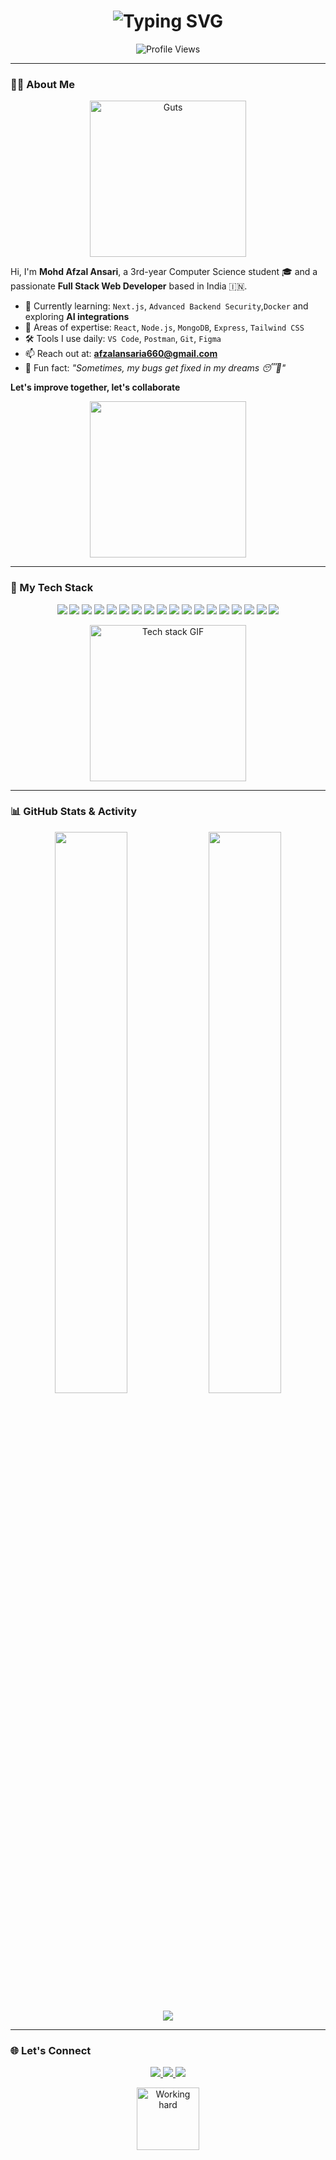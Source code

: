 <h1 align="center">
  <img src="https://readme-typing-svg.herokuapp.com?font=Fira+Code&weight=600&size=24&pause=1000&color=FACC15&center=true&vCenter=true&width=700&lines=Hi+%F0%9F%91%8B,+I'm+Mohd+Afzal+Ansari;A+Passionate+Full+Stack+Developer;React+%7C+Node.js+%7C+MongoDB+Lover;Let's+Build+Something+Great+Together!+🚀" alt="Typing SVG" />
</h1>

<p align="center">
  <img src="https://komarev.com/ghpvc/?username=Afzal1603&style=for-the-badge&color=blueviolet&label=Profile+Views" alt="Profile Views" />
</p>

---

### 👨‍💻 About Me

<p align="center">
  <img src="https://media0.giphy.com/media/v1.Y2lkPTc5MGI3NjExZG12dHN5NGF1Ymg3aXQxMjBmZmp1dmx6bjhtNmkxNXhyY3RyM2M4byZlcD12MV9pbnRlcm5hbF9naWZfYnlfaWQmY3Q9Zw/YnQWBOGVavTFK/giphy.gif" width="250" alt="Guts" />
</p>

Hi, I'm **Mohd Afzal Ansari**, a 3rd-year Computer Science student 🎓 and a passionate **Full Stack Web Developer** based in India 🇮🇳.

- 🌱 Currently learning: `Next.js`, `Advanced Backend Security`,`Docker` and exploring **AI integrations**
- 🧠 Areas of expertise: `React`, `Node.js`, `MongoDB`, `Express`, `Tailwind CSS`
- 🛠️ Tools I use daily: `VS Code`, `Postman`, `Git`,  `Figma`
- 📫 Reach out at: **afzalansaria660@gmail.com**
- 🧩 Fun fact: *"Sometimes, my bugs get fixed in my dreams 😴🐞"*

**Let's improve together, let's collaborate**
<p align="center">
  <img width="250px" height="250px" src="https://media.giphy.com/media/v1.Y2lkPTc5MGI3NjExdXNxdnhta2M0Y2wyMXU4Y2FvOHAwNHZpM2hlNmVhZTlwb3ppNndxMCZlcD12MV9naWZzX3NlYXJjaCZjdD1n/tliXLSkzfq2C4/giphy.gif" />
</p>

---

### 🚀 My Tech Stack

<p align="center">
  <img src="https://img.shields.io/badge/-HTML5-E34F26?style=for-the-badge&logo=html5&logoColor=white" />
  <img src="https://img.shields.io/badge/-CSS3-1572B6?style=for-the-badge&logo=css3&logoColor=white" />
  <img src="https://img.shields.io/badge/-JavaScript-F7DF1E?style=for-the-badge&logo=javascript&logoColor=black" />
  <img src="https://img.shields.io/badge/-React-20232A?style=for-the-badge&logo=react&logoColor=61DAFB" />
  <img src="https://img.shields.io/badge/-Redux-764ABC?style=for-the-badge&logo=redux&logoColor=white" />
  <img src="https://img.shields.io/badge/-Next.js-000000?style=for-the-badge&logo=next.js&logoColor=white" />
  <img src="https://img.shields.io/badge/-Node.js-339933?style=for-the-badge&logo=nodedotjs&logoColor=white" />
  <img src="https://img.shields.io/badge/-Express.js-000000?style=for-the-badge&logo=express&logoColor=white" />
  <img src="https://img.shields.io/badge/-MongoDB-47A248?style=for-the-badge&logo=mongodb&logoColor=white" />
  <img src="https://img.shields.io/badge/-PostgreSQL-4169E1?style=for-the-badge&logo=postgresql&logoColor=white" />
  <img src="https://img.shields.io/badge/-MySQL-4479A1?style=for-the-badge&logo=mysql&logoColor=white" />
  <img src="https://img.shields.io/badge/-Firebase-FFCA28?style=for-the-badge&logo=firebase&logoColor=black" />
  <img src="https://img.shields.io/badge/-TailwindCSS-06B6D4?style=for-the-badge&logo=tailwindcss&logoColor=white" />
  <img src="https://img.shields.io/badge/-Bootstrap-7952B3?style=for-the-badge&logo=bootstrap&logoColor=white" />
  <img src="https://img.shields.io/badge/-Java-007396?style=for-the-badge&logo=java&logoColor=white" />
  <img src="https://img.shields.io/badge/-Python-3776AB?style=for-the-badge&logo=python&logoColor=white" />
  <img src="https://img.shields.io/badge/-Git-F05032?style=for-the-badge&logo=git&logoColor=white" />
  <img src="https://img.shields.io/badge/-GitHub-181717?style=for-the-badge&logo=github&logoColor=white" />
</p>


<p align="center">
  <img src="https://media0.giphy.com/media/v1.Y2lkPTc5MGI3NjExdDB5NDJhcGxtZWl4dzg2b3poMHFpNHBxaTRoY2J0YWxjODk2enY1MiZlcD12MV9pbnRlcm5hbF9naWZfYnlfaWQmY3Q9Zw/ADyQEh474eu0o/giphy.gif" width="250" alt="Tech stack GIF" />
</p>

---

### 📊 GitHub Stats & Activity

<p align="center">
  <img width="48%" src="https://github-readme-stats.vercel.app/api?username=Afzal1603&show_icons=true&theme=radical&hide_border=true" />
  <img width="48%" src="https://streak-stats.demolab.com?user=Afzal1603&theme=radical&hide_border=true" />
</p>

<p align="center">
  <img src="https://github-readme-activity-graph.vercel.app/graph?username=Afzal1603&theme=react-dark&hide_border=true" />
</p>


---

### 🌐 Let's Connect

<p align="center">
  <a href="mailto:afzalansaria660@gmail.com">
    <img src="https://img.shields.io/badge/Gmail-EA4335?style=for-the-badge&logo=gmail&logoColor=white" />
  </a>
  <a href="https://linkedin.com/in/mohdafzalansari/">
    <img src="https://img.shields.io/badge/LinkedIn-0077B5?style=for-the-badge&logo=linkedin&logoColor=white" />
  </a>
  <a href="https://portfolio-ingenium.netlify.app">
    <img  src="https://img.shields.io/badge/Portfolio-111827?style=for-the-badge&logo=vercel&logoColor=white" />
  </a>
</p>

<p align="center">
  <img width="100px" height="100px" src="https://media.giphy.com/media/v1.Y2lkPWVjZjA1ZTQ3YXZiMTI0eW5wajYyaTh4N3RsNG1pNDRlZDlzNTBuYXA0ZzJvMndrZSZlcD12MV9naWZzX3NlYXJjaCZjdD1n/1Q6K09gcxYWcUxxraT/giphy.gif" width="300" alt="Working hard" />
</p>
